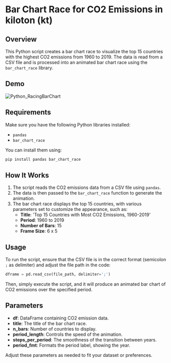 # Bar Chart Race for CO2 Emissions in kiloton (kt)

## Overview
This Python script creates a bar chart race to visualize the top 15 countries with the highest CO2 emissions from 1960 to 2019. The data is read from a CSV file and is processed into an animated bar chart race using the `bar_chart_race` library.

## Demo
![Python_RacingBarChart](demo/RacingBarChart.gif)

## Requirements
Make sure you have the following Python libraries installed:
- `pandas` 
- `bar_chart_race`

You can install them using:
```bash
pip install pandas bar_chart_race
```

## How It Works
1. The script reads the CO2 emissions data from a CSV file using `pandas`.
2. The data is then passed to the `bar_chart_race` function to generate the animation.
3. The bar chart race displays the top 15 countries, with various parameters set to customize the appearance, such as:
   - **Title**: 'Top 15 Countries with Most CO2 Emissions, 1960-2019'
   - **Period**: 1960 to 2019
   - **Number of Bars**: 15
   - **Frame Size**: 6 x 5

## Usage
To run the script, ensure that the CSV file is in the correct format (semicolon `;` as delimiter) and adjust the file path in the code:
```python
dframe = pd.read_csv(file_path, delimiter=';')
```
Then, simply execute the script, and it will produce an animated bar chart of CO2 emissions over the specified period.

## Parameters
- **df**: DataFrame containing CO2 emission data.
- **title**: The title of the bar chart race.
- **n_bars**: Number of countries to display.
- **period_length**: Controls the speed of the animation.
- **steps_per_period**: The smoothness of the transition between years.
- **period_fmt**: Formats the period label, showing the year.
  
Adjust these parameters as needed to fit your dataset or preferences.
